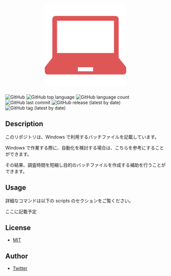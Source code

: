 # <center>![windows-bat](./docs/logo/icon.png)</center>

![GitHub](https://img.shields.io/github/license/onesword0618/windows-bat?style=plastic)
![GitHub top language](https://img.shields.io/github/languages/top/onesword0618/windows-bat?style=plastic)
![GitHub language count](https://img.shields.io/github/languages/count/onesword0618/windows-bat?style=plastic)
![GitHub last commit](https://img.shields.io/github/last-commit/onesword0618/windows-bat?style=plastic)
![GitHub release (latest by date)](https://img.shields.io/github/v/release/onesword0618/windows-bat?style=plastic)
![GitHub tag (latest by date)](https://img.shields.io/github/v/tag/onesword0618/windows-bat?style=plastic)

## Description

このリポジトリは、Windows で利用するバッチファイルを記載しています。

Windows で作業する際に、自動化を検討する場合は、こちらを参考にすることができます。

その結果、調査時間を短縮し目的のバッチファイルを作成する補助を行うことができます。

## Usage

詳細なコマンドは以下の scripts のセクションをご覧ください。

ここに記載予定

## License

- [MIT](./LICENSE)

## Author

- [Twitter](https://twitter.com/onesword0618)
